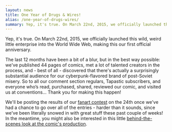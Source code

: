 ```yaml
---
layout: news
title: One Year of Drugs & Wires!
alias: /one-year-of-drugs-wires/
summary: Yep, it's true. On March 22nd, 2015, we officially launched this wild, weird little enterprise into the World Wide Web, making this our first official anniversary.
---
```


Yep, it's true. On March 22nd, 2015, we officially launched this wild, weird little enterprise into the World Wide Web, making this our first official anniversary.

The last 12 months have been a bit of a blur, but in the best way possible: we've published 44 pages of comics, met a lot of talented creators in the process, and - best of all - discovered that there's actually a surprisingly substantial audience for our cyberpunk-flavored brand of post-Soviet misery. So to all our comment section regulars, Tapastic subscribers, and everyone who’s read, purchased, shared, reviewed our comic, and visited us at conventions... Thank you for making this happen!

We'll be posting the results of our [fanart contest](http://www.drugsandwires.fail/drugs-wires-anniversary-contest/) on the 24th once we've had a chance to go over all of the entries - harder than it sounds, since we've been literally snowed in with great stuff these past couple of weeks! In the meantime, you might also be interested in this little [behind-the-scenes look at the comic's production](http://www.drugsandwires.fail/drugs-wires-anniversary-contest/).
